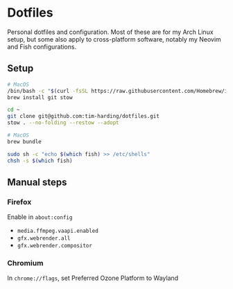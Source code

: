 # Dotfiles

Personal dotfiles and configuration. Most of these are for my Arch Linux setup, but some also apply to cross-platform software, notably my Neovim and Fish configurations.

## Setup

```sh
# MacOS
/bin/bash -c "$(curl -fsSL https://raw.githubusercontent.com/Homebrew/install/HEAD/install.sh)"
brew install git stow

cd ~
git clone git@github.com:tim-harding/dotfiles.git
stow . --no-folding --restow --adopt

# MacOS
brew bundle

sudo sh -c "echo $(which fish) >> /etc/shells"
chsh -s $(which fish)
```

## Manual steps

### Firefox

Enable in `about:config`

- `media.ffmpeg.vaapi.enabled`
- `gfx.webrender.all`
- `gfx.webrender.compositor`

### Chromium

In `chrome://flags`, set Preferred Ozone Platform to Wayland
